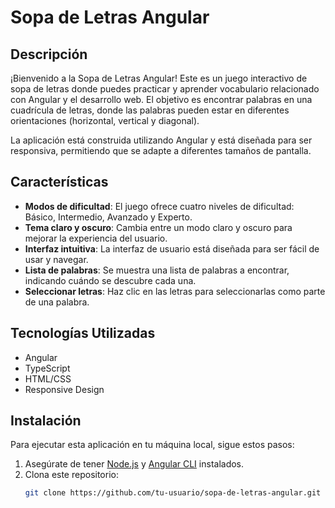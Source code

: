 # Sopa de Letras Angular

## Descripción

¡Bienvenido a la Sopa de Letras Angular! Este es un juego interactivo de sopa de letras donde puedes practicar y aprender vocabulario relacionado con Angular y el desarrollo web. El objetivo es encontrar palabras en una cuadrícula de letras, donde las palabras pueden estar en diferentes orientaciones (horizontal, vertical y diagonal).

La aplicación está construida utilizando Angular y está diseñada para ser responsiva, permitiendo que se adapte a diferentes tamaños de pantalla.

## Características

- **Modos de dificultad**: El juego ofrece cuatro niveles de dificultad: Básico, Intermedio, Avanzado y Experto.
- **Tema claro y oscuro**: Cambia entre un modo claro y oscuro para mejorar la experiencia del usuario.
- **Interfaz intuitiva**: La interfaz de usuario está diseñada para ser fácil de usar y navegar.
- **Lista de palabras**: Se muestra una lista de palabras a encontrar, indicando cuándo se descubre cada una.
- **Seleccionar letras**: Haz clic en las letras para seleccionarlas como parte de una palabra.

## Tecnologías Utilizadas

- Angular
- TypeScript
- HTML/CSS
- Responsive Design

## Instalación

Para ejecutar esta aplicación en tu máquina local, sigue estos pasos:

1. Asegúrate de tener [Node.js](https://nodejs.org/) y [Angular CLI](https://angular.io/cli) instalados.
2. Clona este repositorio:
   ```bash
   git clone https://github.com/tu-usuario/sopa-de-letras-angular.git
